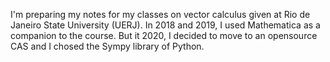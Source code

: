 I'm preparing my notes for my classes on vector calculus given at Rio de Janeiro State University (UERJ). In 2018 and 2019, I used Mathematica as a companion to the course. But it 2020, I decided to move to an opensource CAS and I chosed the Sympy library of Python. 
